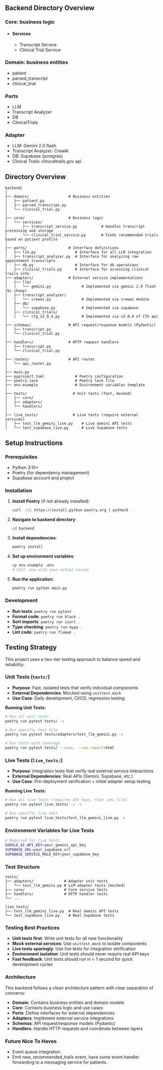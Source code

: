 
## Backend Directory Overview

### Core: business logic
- #### Services
    - Transcript Service
    - Clinical Trial Service
### Domain: business entities
- patient
- parsed_transcript
- clinical_trial
### Ports
- LLM
- Transcript Analyzer
- DB
- ClinicalTrials

### Adapter
- LLM: Gemini 2.0 flash
- Transcript Analyzer: CrewAI
- DB: Supabase (postgres)
- Clinical Trails: clinicaltrails.gov api

## Directory Overview
```
backend/
│
├── domain/                  # Business entities
│   ├── patient.py
│   ├── parsed_transcript.py
│   └── clinical_trial.py
│
├── core/                    # Business logic
│   └── services/
│       ├── transcript_service.py           # Handles transcript processing and storage
│       └── clinical_trial_service.py       # Finds recommended trials based on patient profile
│
├── ports/                   # Interface definitions
│   ├── llm.py                  # Interface for all LLM integration
│   ├── transcript_analyzer.py  # Interface for analyzing raw appointment transcripts
│   ├── db.py                   # Interface for db operations
│   ├── clinical_trials.py      # Interface for accessing clinical trails info
├── adapters/                # External service implementations
│   ├── llm/
│   │   └── gemini.py              # Implemented via gemini 2.0 flash (bc cheap)
│   ├── transcript_analyzer/
│   │   └── crewai.py              # Implemented via crewai module
│   ├── db/
│   │   └── supabase.py            # Implemented via supabase
│   ├── clinical_trials/
│   │   └── ctg_v2_0_4.py          # Implemented via v2.0.4 of CTG api
│
├── schemas/                 # API request/response models (Pydantic)
│   ├── transcript.py
│   └── clinical_trial.py
│
├── handlers/                # HTTP request handlers
│   ├── transcript.py
│   └── clinical_trial.py
│
├── routes/                  # API routes
│   └── api_router.py
│
├── main.py
├── pyproject.toml              # Poetry configuration
├── poetry.lock                 # Poetry lock file
├── env.example                 # Environment variables template
│
├── tests/                     # Unit tests (fast, mocked)
│   ├── core/
│   ├── adapters/
│   └── handlers/
│
├── live_tests/                # Live tests (require external services)
│   ├── test_llm_gemini_live.py    # Live Gemini API tests
│   └── test_supabase_live.py      # Live Supabase tests
```

## Setup Instructions

### Prerequisites
- Python 3.10+
- Poetry (for dependency management)
- Supabase account and project

### Installation

1. **Install Poetry** (if not already installed):
   ```bash
   curl -sSL https://install.python-poetry.org | python3 -
   ```

2. **Navigate to backend directory**:
   ```bash
   cd backend
   ```

3. **Install dependencies**:
   ```bash
   poetry install
   ```

4. **Set up environment variables**:
   ```bash
   cp env.example .env
   # Edit .env with your actual values
   ```

5. **Run the application**:
   ```bash
   poetry run python main.py
   ```

### Development

- **Run tests**: `poetry run pytest`
- **Format code**: `poetry run black .`
- **Sort imports**: `poetry run isort .`
- **Type checking**: `poetry run mypy .`
- **Lint code**: `poetry run flake8 .`

## Testing Strategy

This project uses a two-tier testing approach to balance speed and reliability:

### Unit Tests (`tests/`)
- **Purpose**: Fast, isolated tests that verify individual components
- **External Dependencies**: Mocked using `unittest.mock`
- **Use Case**: Daily development, CI/CD, regression testing

**Running Unit Tests:**
```bash
# Run all unit tests
poetry run pytest tests/ -v

# Run specific test file
poetry run pytest tests/adapters/test_llm_gemini.py -v

# Run tests with coverage
poetry run pytest tests/ --cov=. --cov-report=html
```

### Live Tests (`live_tests/`)
- **Purpose**: Integration tests that verify real external service interactions
- **External Dependencies**: Real APIs (Gemini, Supabase, etc.)
- **Use Case**: Pre-deployment verification + initial adapter setup testing

**Running Live Tests:**
```bash
# Run all live tests (requires API keys, from .env file)
poetry run pytest live_tests/ -v -s

# Run specific live test
poetry run pytest live_tests/test_llm_gemini_live.py -v
```

### Environment Variables for Live Tests
```bash
# Required for live tests
GOOGLE_AI_API_KEY=your_gemini_api_key
SUPABASE_URL=your_supabase_url
SUPABASE_SERVICE_ROLE_KEY=your_supabase_key
```

### Test Structure
```
tests/
├── adapters/              # Adapter unit tests
│   └── test_llm_gemini.py # LLM adapter tests (mocked)
├── core/                  # Core service tests
├── handlers/              # HTTP handler tests
└── ...

live_tests/
├── test_llm_gemini_live.py  # Real Gemini API tests
└── test_supabase_live.py    # Real Supabase tests
```

### Testing Best Practices
- **Unit tests first**: Write unit tests for all new functionality
- **Mock external services**: Use `unittest.mock` to isolate components
- **Live tests sparingly**: Use live tests for integration verification
- **Environment isolation**: Unit tests should never require real API keys
- **Fast feedback**: Unit tests should run in < 1 second for quick development cycles

### Architecture

This backend follows a clean architecture pattern with clear separation of concerns:

- **Domain**: Contains business entities and domain models
- **Core**: Contains business logic and use cases
- **Ports**: Define interfaces for external dependencies
- **Adapters**: Implement external service integrations
- **Schemas**: API request/response models (Pydantic)
- **Handlers**: Handle HTTP requests and coordinate between layers

### Future Nice To Haves
- Event queue integration.
- Emit new_recommended_trails event, have some event handler forwarding to a messaging service for patients.